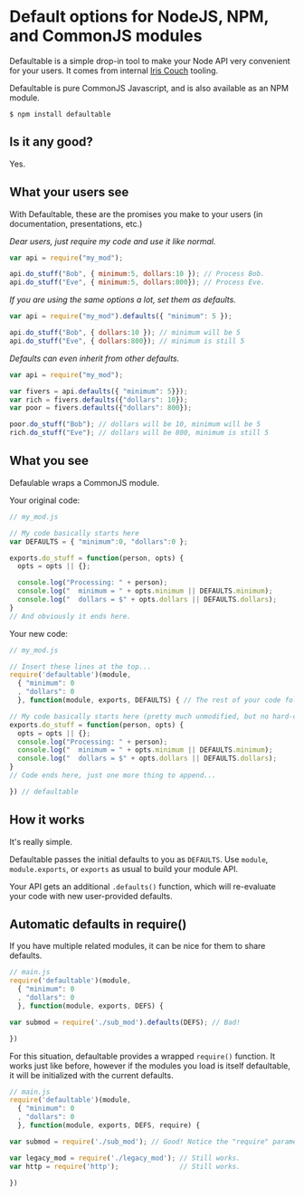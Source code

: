 # Default options for NodeJS, NPM, and CommonJS modules

Defaultable is a simple drop-in tool to make your Node API very convenient for your users. It comes from internal [Iris Couch](http://www.iriscouch.com) tooling.

Defaultable is pure CommonJS Javascript, and is also available as an NPM module.

    $ npm install defaultable

## Is it any good?

Yes.

## What your users see

With Defaultable, these are the promises you make to your users (in documentation, presentations, etc.)

*Dear users, just require my code and use it like normal.*

```javascript
var api = require("my_mod");

api.do_stuff("Bob", { minimum:5, dollars:10 }); // Process Bob.
api.do_stuff("Eve", { minimum:5, dollars:800}); // Process Eve.
```

*If you are using the same options a lot, set them as defaults.*

```javascript
var api = require("my_mod").defaults({ "minimum": 5 });

api.do_stuff("Bob", { dollars:10 }); // minimum will be 5
api.do_stuff("Eve", { dollars:800}); // minimum is still 5
```

*Defaults can even inherit from other defaults.*

```javascript
var api = require("my_mod");

var fivers = api.defaults({ "minimum": 5}});
var rich = fivers.defaults({"dollars": 10});
var poor = fivers.defaults({"dollars": 800});

poor.do_stuff("Bob"); // dollars will be 10, minimum will be 5
rich.do_stuff("Eve"); // dollars will be 800, minimum is still 5
```

## What you see

Defaulable wraps a CommonJS module.

Your original code:

```javascript
// my_mod.js

// My code basically starts here
var DEFAULTS = { "minimum":0, "dollars":0 };

exports.do_stuff = function(person, opts) {
  opts = opts || {};

  console.log("Processing: " + person);
  console.log("  minimum = " + opts.minimum || DEFAULTS.minimum);
  console.log("  dollars = $" + opts.dollars || DEFAULTS.dollars);
}
// And obviously it ends here.
```

Your new code:

```javascript
// my_mod.js

// Insert these lines at the top...
require('defaultable')(module,
  { "minimum": 0
  , "dollars": 0
  }, function(module, exports, DEFAULTS) { // The rest of your code follows unchanged.

// My code basically starts here (pretty much unmodified, but no hard-coded DEFAULTS)
exports.do_stuff = function(person, opts) {
  opts = opts || {};
  console.log("Processing: " + person);
  console.log("  minimum = " + opts.minimum || DEFAULTS.minimum);
  console.log("  dollars = $" + opts.dollars || DEFAULTS.dollars);
}
// Code ends here, just one more thing to append...

}) // defaultable
```

## How it works

It's really simple.

Defaultable passes the initial defaults to you as `DEFAULTS`. Use `module`, `module.exports`, or `exports` as usual to build your module API.

Your API gets an additional `.defaults()` function, which will re-evaluate your code with new user-provided defaults.

## Automatic defaults in require()

If you have multiple related modules, it can be nice for them to share defaults.

```javascript
// main.js
require('defaultable')(module,
  { "minimum": 0
  , "dollars": 0
  }, function(module, exports, DEFS) {

var submod = require('./sub_mod').defaults(DEFS); // Bad!

})
```

For this situation, defaultable provides a wrapped `require()` function. It works just like before, however if the modules you load is itself defaultable, it will be initialized with the current defaults.

```javascript
// main.js
require('defaultable')(module,
  { "minimum": 0
  , "dollars": 0
  }, function(module, exports, DEFS, require) {

var submod = require('./sub_mod'); // Good! Notice the "require" parameter above.

var legacy_mod = require('./legacy_mod'); // Still works.
var http = require('http');               // Still works.

})
```
